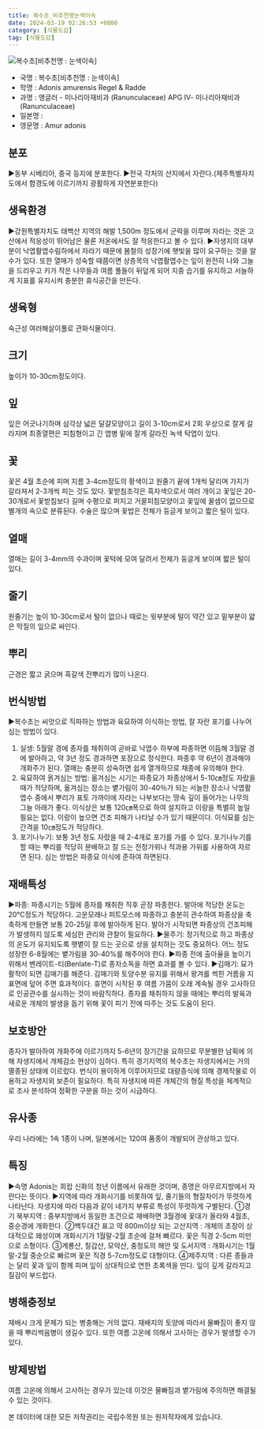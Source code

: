 ```yaml
---
title: 복수초_비추천명눈색이속
date: 2024-03-19 02:26:53 +0800
category: [식물도감]
tag: [식물도감]
---
```




![복수초[비추천명 : 눈색이속]](/fileUpload/plants/basic/Ranunculaceae/Adonis/19147/1_th2.JPG)
- 국명 : 복수초[비추천명 : 눈색이속]
- 학명 : Adonis amurensis Regel & Radde
- 과명 : 앵글러 - 미나리아재비과 (Ranunculaceae) APG Ⅳ- 미나리아재비과 (Ranunculaceae)
- 일본명 : 
- 영문명 : Amur adonis


## 분포
▶동부 시베리아, 중국 등지에 분포한다.▶전국 각처의 산지에서 자란다.(제주특별자치도에서 함경도에 이르기까지 광활하게 자연분포한다)
## 생육환경
▶강원특별자치도 태백산 지역의 해발 1,500m 정도에서 군락을 이루며 자라는 것은 고산에서 적응성이 뛰어남은 물론 저온에서도 잘 적응한다고 볼 수 있다. ▶자생지의 대부분이 낙엽활엽수림하에서 자라기 때문에 봄철의 성장기에 햇빛을 많이 요구하는 것을 알 수가 있다. 또한 열매가 성숙할 때쯤이면 상층목의 낙엽활엽수는 잎이 완전히 나와 그늘을 드리우고 키가 작은 나무들과 여름 풀들이 뒤덮게 되어 지중 습기를 유지하고 서늘하게 지표를 유지시켜 충분한 휴식공간을 만든다.
## 생육형
숙근성 여러해살이풀로 관화식물이다.
## 크기
높이가 10-30cm정도이다.
## 잎
잎은 어긋나기하며 삼각상 넓은 달걀모양이고 길이 3-10cm로서 2회 우상으로 잘게 갈라지며 최종열편은 피침형이고 긴 엽병 밑에 잘게 갈라진 녹색 탁엽이 있다.
## 꽃
꽃은 4월 초순에 피며 지름 3-4cm정도의 황색이고 원줄기 끝에 1개씩 달리며 가지가 갈라져서 2-3개씩 피는 것도 있다. 꽃받침조각은 흑자색으로서 여러 개이고 꽃잎은 20-30개로서 꽃받침보다 길며 수평으로 퍼지고 거꿀피침모양이고 꽃잎에 꿀샘이 없으므로 별개의 속으로 분류된다. 수술은 많으며 꽃밥은 전체가 둥글게 보이고 짧은 털이 있다.
## 열매
열매는 길이 3-4mm의 수과이며 꽃턱에 모여 달려서 전체가 둥글게 보이며 짧은 털이 있다.
## 줄기
원줄기는 높이 10-30cm로서 털이 없으나 때로는 윗부분에 털이 약간 있고 밑부분이 얇은 막질의 잎으로 싸인다.
## 뿌리
근경은 짧고 굵으며 흑갈색 잔뿌리가 많이 나온다.
## 번식방법
▶복수초는 씨앗으로 직파하는 방법과 육묘하여 이식하는 방법, 잘 자란 포기를 나누어 심는 방법이 있다. 1. 실생: 5월말 경에 종자를 채취하여 곧바로 낙엽수 하부에 파종하면 이듬해 3월말 경에 발아하고, 약 3년 정도 경과하면 포장으로 정식한다. 파종후 약 6년이 경과해야 개화주가 된다. 열매는 충분히 성숙하면 쉽게 열개하므로 채종에 유의해야 한다.2. 육묘하여 옭겨심는 방법: 옮겨심는 시기는 파종묘가 파종상에서 5-10㎝정도 자랐을 때가 적당하며, 옮겨심는 장소는 볕가림이 30-40％가 되는 서늘한 장소나 낙엽활엽수 중에서 뿌리가 표토 가까이에 자라는 나부보다는 땅속 깊이 들어가는 나무의 그늘 아래가 좋다.  이식상은 보통 120㎝폭으로 하여 설치하고 이랑을 특별히 높일 필요는 없다. 이랑이 높으면 건조 피해가 나타날 수가 있기 때문이다. 이식묘를 심는 간격을 10㎝정도가 적당하다. 3. 포기나누기: 보통 3년 정도 자랐을 때 2-4개로 포기를 가를 수 있다. 포기나누기를 할 때는 뿌리를 적당히 분배하고 잘 드는 전정가위나 적과용 가위를 사용하여 자르면 된다. 심는 방법은 파종묘 이식에 준하여 하면된다.
## 재배특성
▶파종: 파종시기는 5월에 종자를 채취한 직후 곧장 파종한다. 발아에 적당한 온도는 20℃정도가 적당하다. 고운모래나 피트모스에 파종하고 충분히 관수하여 파종상을 축축하게 만들면 보통 20-25일 후에 발아하게 된다. 발아가 시작되면 파종상의 건조피해가 발생하지 않도록 세심한 관리와 관찰이 필요하다.▶물주기: 정기적으로 하고 파종상의 온도가 유지되도록 햇볕이 잘 드는 곳으로 상을 설치하는 것도 중요하다. 어느 정도 성장한 6-8월에는 볕가림을 30-40%를 해주어야 한다. ▶파종 전에 출아율을 높이기 위해서 벤레이트-티(Benlate-T)로 종자소독을 하면 효과를 볼 수 있다.▶김매기: 묘가 활착이 되면 김매기를 해준다. 김매기와 토양수분 유지를 위해서 왕겨를 썩힌 거름을 지표면에 덮어 주면 효과적이다. 휴면이 시작된 후 여름 가뭄이 오래 계속될 경우 고사하므로 인공관수를 실시하는 것이 바람직하다. 종자를 채취하지 않을 때에는 뿌리의 발육과 새로운 개체의 발생을 돕기 위해 꽃이 피기 전에 따주는 것도 도움이 된다.
## 보호방안
종자가 발아하여 개화주에 이르기까지 5-6년의 장기간을 요하므로 무분별한 남획에 의해 자생지에서 개체감소 현상이 심하다. 특히 경기지역의 복수초는 자생지에서는 거의 멸종된 상태에 이르렀다. 번식이 용이하게 이루어지므로 대량증식에 의해 경제작물로 이용하고 자생지외 보존이 필요하다. 특히 자생지에 따른 개체간의 형질 특성을 체계적으로 조사 분석하여 정확한 구분을 하는 것이 시급하다.
## 유사종
우리 나라에는 1속 1종이 나며, 일본에서는 120여 품종이 개발되어 관상하고 있다.
## 특징
▶속명 Adonis는 희랍 신화의 청년 이름에서 유래한 것이며, 종명은 아무르지방에서 자란다는 뜻이다.▶지역에 따라 개화시기를 비롯하여 잎, 줄기들의 형질차이가 뚜렷하게 나타난다. 자생지에 따라 다음과 같이 네가지 부류로 특성이 뚜렷하게 구별된다. ①경기 북부지역 : 중부지방에서 동일한 조건으로 재배하면 3월경에 꽃대가 올라와 4월초, 중순경에 개화한다. ②백두대간 표고 약 800m이상 되는 고산지역 : 개체의 초장이 상대적으로 왜성이며 개화시기가 1월말-2월 초순에 걸쳐 빠르다. 꽃은 직경 2-5cm 미만으로 소형이다. ③계룡산, 칠갑산, 모악산, 충청도의 해안 및 도서지역 : 개화시기는 1월말-2월 중순으로 빠르며 꽃은 직경 5-7cm정도로 대형이다. ④제주지역 : 다른 종들과는 달리 꽃과 잎이 함께 피며 잎이 상대적으로 연한 초록색을 띤다. 잎이 깊게 갈라지고 질감이 부드럽다.
## 병해충정보
재배시 크게 문제가 되는 병충해는 거의 없다. 재배지의 토양에 따라서 물빠짐이 좋지 않을 때 뿌리썩음병이 생길수 있다. 또한 여름 고온에 의해서 고사하는 경우가 발생할 수가 있다.
## 방제방법
여름 고온에 의해서 고사하는 경우가 있는데 이것은 물빠짐과 볕가림에 주의하면 해결될 수 있는 것이다.






본 데이터에 대한 모든 저작권리는 국립수목원 또는 원저작자에게 있습니다.
